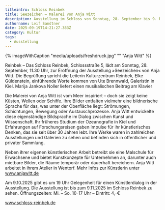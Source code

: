 ```yaml
---
titleintro: Schloss Reinbek
title: Seezeichen – Malerei von Anja Witt
description: Ausstellung im Schloss von Sonntag, 28. September bis 9. November
authorname: Leif Sandtner
date: 2025-09-19T14:21:27.383Z
category: Kultur
tags:
  - Ausstellung
---
```



{% imageWithCaption "media/uploads/freshdruck.jpg" "" "Anja Witt" %}

Reinbek – Das Schloss Reinbek, Schlossstraße 5, lädt am Sonntag, 28. September, 11.30 Uhr, zur Eröffnung der Ausstellung »Seezeichen« von Anja Witt. Die Begrüßung spricht die Leiterin Kulturzentrum Reinbek, Elke Güldenstein, einführende Worte kommen von Ute Brennwald, Galeristin in Kiel. Marija Jankova Noller liefert einen musikalischen Beitrag am Klavier

Die Malerei von Anja Witt ist vom Meer inspiriert – doch sie zeigt keine Küsten, Wellen oder Schiffe. Ihre Bilder entfalten vielmehr eine bildnerische Sprache für das, was unter der Oberfläche liegt: Strömungen, Schichtungen, Bewegung oder Austauschprozesse. Anja Witt entwickelte diese eigenständige Bildsprache im Dialog zwischen Kunst und Wissenschaft. Ihr früheres Studium der Ozeanografie in Kiel und Erfahrungen auf Forschungsreisen gaben Impulse für ihr künstlerisches Denken, das sie seit über 30 Jahren lebt. Ihre Werke waren in zahlreichen Ausstellungen und Galerien zu sehen und befinden sich in öffentlicher und privater Sammlung. 

Neben ihrer eigenen künstlerischen Arbeit betreibt sie eine Malschule für Erwachsene und bietet Kunstkonzepte für Unternehmen an, darunter auch mietbare Bilder, die Räume temporär oder dauerhaft bereichern. Anja Witt arbeitet in ihrem Atelier in Wentorf. Mehr Infos zur Künstlerin unter www.anjawitt.de 

Am 9.10.2025 gibt es um 19 Uhr Gelegenheit für einen Künstlerdialog in der Ausstellung. Die Ausstellung ist bis zum 9.11.2025 im Schloss Reinbek zu sehen. Öffnungszeiten: Mi. – So. 10-17 Uhr – Eintritt: 4,-€  

www.schloss-reinbek.de
